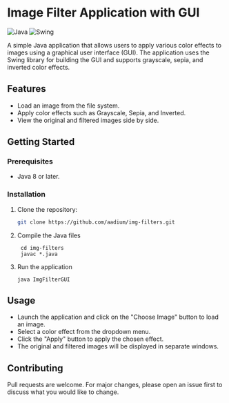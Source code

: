 # Image Filter Application with GUI

![Java](https://img.shields.io/badge/Java-%3E%3D8-blue)
![Swing](https://img.shields.io/badge/Swing-GUI-orange)

A simple Java application that allows users to apply various color effects to images using a graphical user interface (GUI). The application uses the Swing library for building the GUI and supports grayscale, sepia, and inverted color effects.

## Features

- Load an image from the file system.
- Apply color effects such as Grayscale, Sepia, and Inverted.
- View the original and filtered images side by side.

## Getting Started

### Prerequisites

- Java 8 or later.

### Installation

1. Clone the repository:

   ```bash
   git clone https://github.com/aadium/img-filters.git
2. Compile the Java files

   ```
    cd img-filters
    javac *.java
3. Run the application

    ```
    java ImgFilterGUI
## Usage
- Launch the application and click on the "Choose Image" button to load an image.
- Select a color effect from the dropdown menu.
- Click the "Apply" button to apply the chosen effect.
- The original and filtered images will be displayed in separate windows.

## Contributing
Pull requests are welcome. For major changes, please open an issue first to discuss what you would like to change.
